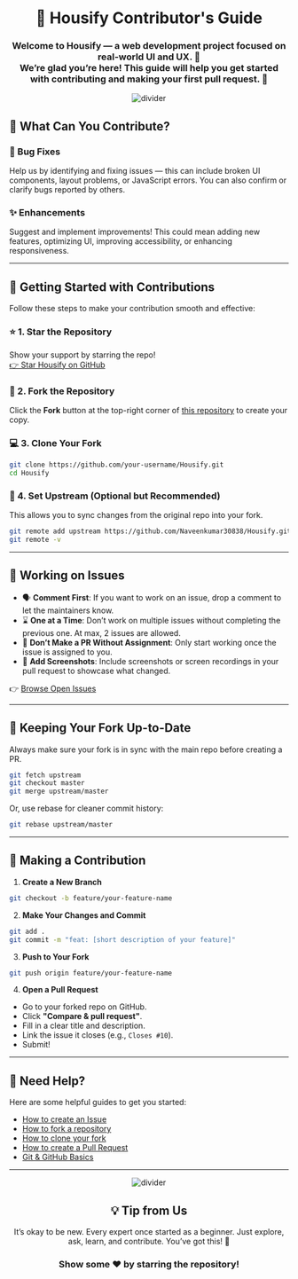 <h1 align="center">🏡 Housify Contributor's Guide</h1>
<h3 align="center">Welcome to Housify — a web development project focused on real-world UI and UX. 🎯<br>We’re glad you’re here! This guide will help you get started with contributing and making your first pull request. 🚀</h3>

<p align="center">
  <img src="https://user-images.githubusercontent.com/85225156/171937799-8fc9e255-9889-4642-9c92-6df85fb86e82.gif" alt="divider"/>
</p>

## 🧠 What Can You Contribute?

### 🐞 Bug Fixes
Help us by identifying and fixing issues — this can include broken UI components, layout problems, or JavaScript errors. You can also confirm or clarify bugs reported by others.

### ✨ Enhancements
Suggest and implement improvements! This could mean adding new features, optimizing UI, improving accessibility, or enhancing responsiveness.

---

## 🚀 Getting Started with Contributions

Follow these steps to make your contribution smooth and effective:

### ⭐ 1. Star the Repository

Show your support by starring the repo!  
[👉 Star Housify on GitHub](https://github.com/Naveenkumar30838/Housify)

### 🍴 2. Fork the Repository

Click the **Fork** button at the top-right corner of [this repository](https://github.com/Naveenkumar30838/Housify) to create your copy.

### 💻 3. Clone Your Fork

```bash
git clone https://github.com/your-username/Housify.git
cd Housify
````

### 🌊 4. Set Upstream (Optional but Recommended)

This allows you to sync changes from the original repo into your fork.

```bash
git remote add upstream https://github.com/Naveenkumar30838/Housify.git
git remote -v
```

---

## 🧩 Working on Issues

* 🗣️ **Comment First**: If you want to work on an issue, drop a comment to let the maintainers know.
* ⌛ **One at a Time**: Don’t work on multiple issues without completing the previous one. At max, 2 issues are allowed.
* 🛑 **Don’t Make a PR Without Assignment**: Only start working once the issue is assigned to you.
* 📸 **Add Screenshots**: Include screenshots or screen recordings in your pull request to showcase what changed.

👉 [Browse Open Issues](https://github.com/Naveenkumar30838/Housify/issues)

---

## 🔁 Keeping Your Fork Up-to-Date

Always make sure your fork is in sync with the main repo before creating a PR.

```bash
git fetch upstream
git checkout master
git merge upstream/master
```

Or, use rebase for cleaner commit history:

```bash
git rebase upstream/master
```

---

## 🔧 Making a Contribution

1. **Create a New Branch**

```bash
git checkout -b feature/your-feature-name
```

2. **Make Your Changes and Commit**

```bash
git add .
git commit -m "feat: [short description of your feature]"
```

3. **Push to Your Fork**

```bash
git push origin feature/your-feature-name
```

4. **Open a Pull Request**

* Go to your forked repo on GitHub.
* Click **"Compare & pull request"**.
* Fill in a clear title and description.
* Link the issue it closes (e.g., `Closes #10`).
* Submit!

---

## 🧠 Need Help?

Here are some helpful guides to get you started:

* [How to create an Issue](https://help.github.com/en/desktop/contributing-to-projects/creating-an-issue-or-pull-request)
* [How to fork a repository](https://help.github.com/en/github/getting-started-with-github/fork-a-repo)
* [How to clone your fork](https://docs.github.com/en/get-started/quickstart/fork-a-repo#cloning-your-forked-repository)
* [How to create a Pull Request](https://opensource.com/article/19/7/create-pull-request-github)
* [Git & GitHub Basics](https://docs.github.com/get-started)

---

<p align="center">
  <img src="https://user-images.githubusercontent.com/85225156/171937799-8fc9e255-9889-4642-9c92-6df85fb86e82.gif" alt="divider"/>
</p>

<h2 align="center">💡 Tip from Us</h2>
<p align="center">It’s okay to be new. Every expert once started as a beginner. Just explore, ask, learn, and contribute. You’ve got this! 💪</p>

<h3 align="center">Show some ❤️ by starring the repository!</h3>
